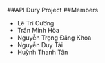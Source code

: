 ##API Dury Project
##Members
- Lê Trí Cường
- Trần Minh Hòa
- Nguyễn Trọng Đăng Khoa
- Nguyễn Duy Tài
- Huỳnh Thanh Tân